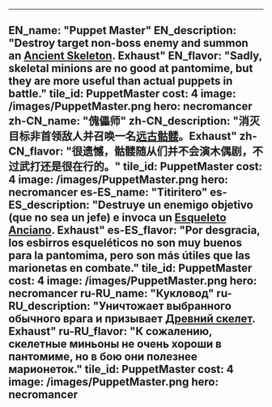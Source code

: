---

EN_name: "Puppet Master"
EN_description: "Destroy target non-boss enemy and summon an <a href = '../en/unknown_type000#MinionAncientSkeleton'>Ancient Skeleton</a>. Exhaust"
EN_flavor: "Sadly, skeletal minions are no good at pantomime, but they are more useful than actual puppets in battle."
tile_id: PuppetMaster
cost: 4
image: /images/PuppetMaster.png
hero: necromancer
zh-CN_name: "傀儡师"
zh-CN_description: "消灭目标非首领敌人并召唤一名<a href = '../zh_cn/unknown_type000#MinionAncientSkeleton'>远古骷髅</a>。Exhaust"
zh-CN_flavor: "很遗憾，骷髅随从们并不会演木偶剧，不过武打还是很在行的。"
tile_id: PuppetMaster
cost: 4
image: /images/PuppetMaster.png
hero: necromancer
es-ES_name: "Titiritero"
es-ES_description: "Destruye un enemigo objetivo (que no sea un jefe) e invoca un <a href = '../es_es/unknown_type000#MinionAncientSkeleton'>Esqueleto Anciano</a>. Exhaust"
es-ES_flavor: "Por desgracia, los esbirros esqueléticos no son muy buenos para la pantomima, pero son más útiles que las marionetas en combate."
tile_id: PuppetMaster
cost: 4
image: /images/PuppetMaster.png
hero: necromancer
ru-RU_name: "Кукловод"
ru-RU_description: "Уничтожает выбранного обычного врага и призывает <a href = '../ru_ru/unknown_type000#MinionAncientSkeleton'>Древний скелет</a>. Exhaust"
ru-RU_flavor: "К сожалению, скелетные миньоны не очень хороши в пантомиме, но в бою они полезнее марионеток."
tile_id: PuppetMaster
cost: 4
image: /images/PuppetMaster.png
hero: necromancer
---